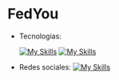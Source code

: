 # FedYou
- Tecnologias:
  
  [![My Skills](https://skillicons.dev/icons?i=js,html,css)]()
  [![My Skills](https://skillicons.dev/icons?i=nodejs)](https://nodejs.org)

- Redes sociales:
  [![My Skills](https://skillicons.dev/icons?i=instagram)](https://instagram.com/fedyouu)
